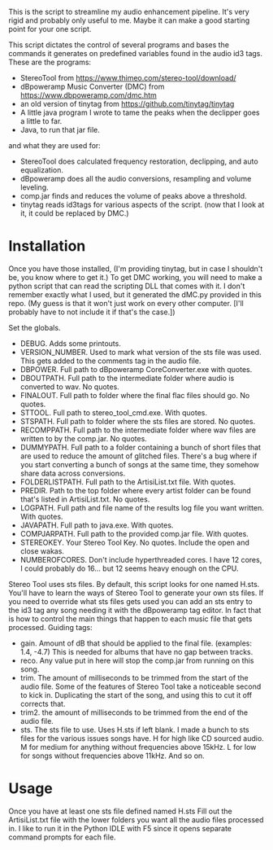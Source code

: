 This is the script to streamline my audio enhancement pipeline. It's very rigid and probably only useful to me. Maybe it can make a good starting point for your one script.

This script dictates the control of several programs and bases the commands it generates on predefined variables found in the audio id3 tags.
These are the programs:
* StereoTool from https://www.thimeo.com/stereo-tool/download/
* dBpoweramp Music Converter (DMC) from https://www.dbpoweramp.com/dmc.htm
* an old version of tinytag from https://github.com/tinytag/tinytag
* A little java program I wrote to tame the peaks when the declipper goes a little to far.
* Java, to run that jar file.

and what they are used for:
* StereoTool does calculated frequency restoration, declipping, and auto equalization.
* dBpoweramp does all the audio conversions, resampling and volume leveling.
* comp.jar finds and reduces the volume of peaks above a threshold.
* tinytag reads id3tags for various aspects of the script. (now that I look at it, it could be replaced by DMC.)

# Installation

Once you have those installed, (I'm providing tinytag, but in case I shouldn't be, you know where to get it.)
To get DMC working, you will need to make a python script that can read the scripting DLL that comes with it.
I don't remember exactly what I used, but it generated the dMC.py provided in this repo.
(My guess is that it won't just work on every other computer. [I'll probably have to not include it if that's the case.])

Set the globals.
* DEBUG. Adds some printouts.
* VERSION_NUMBER. Used to mark what version of the sts file was used. This gets added to the comments tag in the audio file.
* DBPOWER. Full path to dBpoweramp CoreConverter.exe with quotes.
* DBOUTPATH. Full path to the intermediate folder where audio is converted to wav. No quotes.
* FINALOUT. Full path to folder where the final flac files should go. No quotes.
* STTOOL. Full path to stereo_tool_cmd.exe. With quotes.
* STSPATH. Full path to folder where the sts files are stored. No quotes.
* RECOMPPATH. Full path to the intermediate folder where wav files are written to by the comp.jar. No quotes.
* DUMMYPATH. Full path to a folder containing a bunch of short files that are used to reduce the amount of glitched files. There's a bug where if you start converting a bunch of songs at the same time, they somehow share data across conversions.
* FOLDERLISTPATH. Full path to the ArtisiList.txt file. With quotes.
* PREDIR. Path to the top folder where every artist folder can be found that's listed in ArtisiList.txt. No quotes.
* LOGPATH. Full path and file name of the results log file you want written. With quotes.
* JAVAPATH. Full path to java.exe. With quotes.
* COMPJARPATH. Full path to the provided comp.jar file. With quotes.
* STEREOKEY. Your Stereo Tool Key. No quotes. Include the open and close wakas.
* NUMBEROFCORES. Don't include hyperthreaded cores. I have 12 cores, I could probably do 16… but 12 seems heavy enough on the CPU.


Stereo Tool uses sts files. By default, this script looks for one named H.sts. You'll have to learn the ways of Stereo Tool to generate your own sts files. If you need to override what sts files gets used you can add an sts entry to the id3 tag any song needing it with the dBpoweramp tag editor.
In fact that is how to control the main things that happen to each music file that gets processed.
Guiding tags:
* gain. Amount of dB that should be applied to the final file. (examples: 1.4, -4.7) This is needed for albums that have no gap between tracks.
* reco. Any value put in here will stop the comp.jar from running on this song.
* trim. The amount of milliseconds to be trimmed from the start of the audio file. Some of the features of Stereo Tool take a noticeable second to kick in. Duplicating the start of the song, and using this to cut it off corrects that.
* trim2. the amount of milliseconds to be trimmed from the end of the audio file.
* sts. The sts file to use. Uses H.sts if left blank. I made a bunch to sts files for the various issues songs have. H for high like CD sourced audio. M for medium for anything without frequencies above 15kHz. L for low for songs without frequencies above 11kHz. And so on.


# Usage
Once you have at least one sts file defined named H.sts
Fill out the ArtisiList.txt file with the lower folders you want all the audio files processed in.
I like to run it in the Python IDLE with F5 since it opens separate command prompts for each file.
